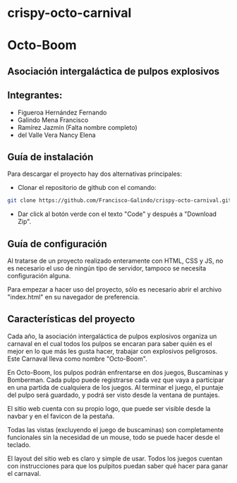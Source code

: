 # crispy-octo-carnival
# Octo-Boom

## Asociación intergaláctica de pulpos explosivos

## Integrantes:
- Figueroa Hernández Fernando
- Galindo Mena Francisco
- Ramírez Jazmín (Falta nombre completo)
- del Valle Vera Nancy Elena

## Guía de instalación

Para descargar el proyecto hay dos alternativas principales:
- Clonar el repositorio de github con el comando:
```Bash
git clone https://github.com/Francisco-Galindo/crispy-octo-carnival.git
```

- Dar click al botón verde con el texto "Code" y después a "Download Zip".

## Guía de configuración

Al tratarse de un proyecto realizado enteramente con HTML, CSS y JS, no es necesario el uso de ningún tipo de servidor, tampoco se necesita configuración alguna.

Para empezar a hacer uso del proyecto, sólo es necesario abrir el archivo "index.html" en su navegador de preferencia.

## Características del proyecto

Cada año, la asociación intergaláctica de pulpos explosivos organiza un carnaval en el cual todos los pulpos se encaran para saber quién es el mejor en lo que más les gusta hacer, trabajar con explosivos peligrosos. Este Carnaval lleva como nombre "Octo-Boom".

En Octo-Boom, los pulpos podrán enfrentarse en dos juegos, Buscaminas y Bomberman. 
Cada pulpo puede registrarse cada vez que vaya a participar en una partida de cualquiera de los juegos. Al terminar el juego, el puntaje del pulpo será guardado, y podrá ser visto desde la ventana de puntajes.

El sitio web cuenta  con su propio logo, que puede ser visible desde la navbar y en el favicon de la pestaña.

Todas las vistas (excluyendo el juego de buscaminas) son completamente funcionales sin la necesidad de un mouse, todo se puede hacer desde el teclado.

El layout del sitio web es claro y simple de usar. Todos los juegos cuentan con instrucciones para que los pulpitos puedan saber qué hacer para ganar el carnaval.